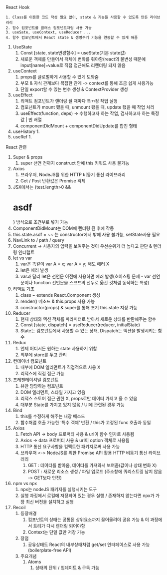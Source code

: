 React Hook

    1. Class를 이용한 코드 작성 필요 없이, state & 기능들 사용할 수 있도록 만든 라이브러리
    2. 함수 컴포넌트를 클래스 컴포넌트처럼 사용 가능
    3. useSate, useContext, useReducer ...
    4. 함수 컴포넌트에서 React state & 생명주기 기능을 연동할 수 있게 해줌
1. UseState
    1. Const [state, state변경함수] = useState(기본 state값)
    2. 새로운 객체를 만들어서 객체에 변화를 줘야함(react의 불변성 때문에 input[name]=value로 직접 접근해도 리렌더링 되지 않음
2. useContext
    1. props를 글로벌하게 사용할 수 있게 도와줌
    2. 부모 & 자식 관계보다 복잡한 관계 -> context를 통해 조금 쉽게 사용가능
    3. 단일 export할 수 있는 변수 생성 & ContextProvider 생성
3. useEffect
    1. 리액트 컴포넌트가 랜더링 될 때마다 특ㄲ정 작업 실행
    2. 컴포넌트가 mount 됐을 때, unmount 됐을 때, update 됐을 때 작업 처리
    3. useEffect(function, deps) -> 수행하고자 하는 작업, 검사하고자 하는 특정 값 | 빈 배열
    4. componentDidMount + componentDidUpdate를 합친 형태
4. useHistory
    1. 
5. useRef
    1. 


React 관련


1. Super & props
    1. super 선언 전까지 construct 안에 this 키워드 사용 불가능
2. Axios
    1. 브라우저, NodeJS를 위한 HTTP 비동기 통신 라이브러리
    2. Get / Post 반환값은 Promise 객체
3. JSX에서는 {test.length>0 && <h1> asdf </h1>} 방식으로 조건부로 넣기 가능
4. ComponentDidMount는 DOM에 렌더링 된 후에 작동
5. this.state.asdf = ~~ 는 constructor에서 밖에 사용 불가능, setState사용 필요
6. NavLink to / path / query 
7. Concurrent -> 사용자의 입력을 보여주는 것이 우선순위가 더 높다고 판단 & 렌더링 인터럽트
8. let vs var
    1. var은 똑같이 var A = x; var A = y; 해도 에러 X
    2. let은 에러 발생
    3. var과 달리 let은 선언문 이전에 사용하면 에러 발생(호이스팅 문제 - var 선언문이나 function 선언문을 스코프의 선두로 옮긴 것처럼 동작하는 특성)
9. 리액트 기초
    1. class ~ extends React.Component 생성
    2. render() 메소드 & this.props 사용 가능
    3. constructor(props) & super를 통해 초기 this.state 지정 가능
10. Reducer
    1. 현재 상태와 액션 객체를 파라미터로 받아서 새로운 상태를 반환해주는 함수
    2. Const [state, dispatch] = useReducer(reducer, initialState)
    3. State는 컴포넌트에서 사용할 수 있는 상태, Dispatch는 액션을 발생시키는 함수
11. Redux
    1. 언제 어디서든 원하는 state 사용하기 위함
    2. 외부에 store를 두고 관리
12. 컨테이너 컴포넌트
    1. 내부에 DOM 엘리먼트가 직접적으로 사용 X
    2. 리덕스에 직접 접근 가능
13. 프레젠테이셔널 컴포넌트
    1. 뷰만 담당하는 컴포넌트
    2. DOM 엘리먼트, 스타일 가지고 있음
    3. 리덕스 스토어 접근 권한 X, props로만 데이터 가지고 올 수 있음
    4. 대부분 State를 가지고 있지 않음 / UI에 관련된 경우 가능
14. Bind
    1. this를 수정하게 해주는 내장 메소드 
    2. 함수처럼 호출 가능한 ‘특수 객체’ 반환 / this가 고정된 func 호출과 동일
15. Axios
    1. Fetch API -> body 프로퍼티 사용 & url이 함수 인자로 사용됨
    2. Axios -> data 프로퍼티 사용 & url이 option 객체로 사용됨
    3. HTTP 통신 요구사항을 컴팩트한 패키지로써 사용 가능
    4. 브라우저 <-> NodeJS를 위한 Promise API 활용 HTTP 비동기 통신 라이브러리
        1. GET : 데이터를 받아옴, 데이터를 가져와서 보여줌(값이나 상태 변화 X)
        2. POST : 새로운 리소스 생성 / 파일 업로드 (주소창에 쿼리스트링 남지 않음 -> GET보다 안전)
16. npm vs npx
    1. npx는 nodeJS 패키지를 실행시키는 도구
    2. 실행 과정에서 로컬에 저장되어 있는 경우 실행 / 존재하지 않는다면 npx가 가장 최신 버전을 설치하고 실행
17. Recoil
    1. 등장배경
        1. 컴포넌트의 상태는 공통된 상위요소까지 끌어올려야 공유 가능 & 이 과정에서 트리가 다시 렌더링 되어야함
        2. Context는 단일 값만 저장 가능
    2. 장점
        1. 공유상태도 React의 내부상태처럼 get/set 인터페이스로 사용 가능(boilerplate-free API)
    3. 주요개념
        1. Atoms
            1. 상태의 단위 / 업데이트 & 구독 가능

